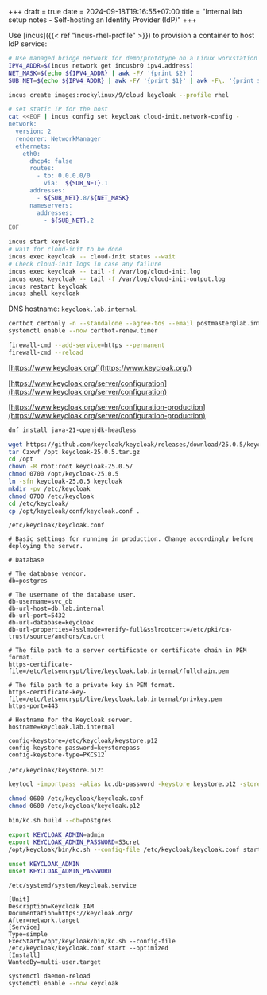 +++ 
draft = true
date = 2024-09-18T19:16:55+07:00
title = "Internal lab setup notes - Self-hosting an Identity Provider (IdP)"
+++

Use [incus]({{< ref "incus-rhel-profile" >}}) to provision a container to host IdP service:
```sh
# Use managed bridge network for demo/prototype on a Linux workstation
IPV4_ADDR=$(incus network get incusbr0 ipv4.address)
NET_MASK=$(echo ${IPV4_ADDR} | awk -F/ '{print $2}')
SUB_NET=$(echo ${IPV4_ADDR} | awk -F/ '{print $1}' | awk -F\. '{print $1"."$2"."$3}')

incus create images:rockylinux/9/cloud keycloak --profile rhel

# set static IP for the host
cat <<EOF | incus config set keycloak cloud-init.network-config -
network:
  version: 2
  renderer: NetworkManager
  ethernets:
    eth0:
      dhcp4: false
      routes:
        - to: 0.0.0.0/0
          via:  ${SUB_NET}.1
      addresses:
        - ${SUB_NET}.8/${NET_MASK}
      nameservers:
        addresses:
          - ${SUB_NET}.2
EOF

incus start keycloak
# wait for cloud-init to be done
incus exec keycloak -- cloud-init status --wait
# Check cloud-init logs in case any failure
incus exec keycloak -- tail -f /var/log/cloud-init.log
incus exec keycloak -- tail -f /var/log/cloud-init-output.log
incus restart keycloak
incus shell keycloak
```

DNS hostname: `keycloak.lab.internal`.

```sh
certbot certonly -n --standalone --agree-tos --email postmaster@lab.internal -d keycloak.lab.internal --server https://ca.lab.internal/acme/acme/directory
systemctl enable --now certbot-renew.timer
```

```sh
firewall-cmd --add-service=https --permanent
firewall-cmd --reload
```

[https://www.keycloak.org/](https://www.keycloak.org/)

[https://www.keycloak.org/server/configuration](https://www.keycloak.org/server/configuration)

[https://www.keycloak.org/server/configuration-production](https://www.keycloak.org/server/configuration-production)

```sh
dnf install java-21-openjdk-headless
```

```sh
wget https://github.com/keycloak/keycloak/releases/download/25.0.5/keycloak-25.0.5.tar.gz
tar Czxvf /opt keycloak-25.0.5.tar.gz
cd /opt
chown -R root:root keycloak-25.0.5/
chmod 0700 /opt/keycloak-25.0.5
ln -sfn keycloak-25.0.5 keycloak
mkdir -pv /etc/keycloak
chmod 0700 /etc/keycloak
cd /etc/keycloak/
cp /opt/keycloak/conf/keycloak.conf .
```

`/etc/keycloak/keycloak.conf`
```
# Basic settings for running in production. Change accordingly before deploying the server.

# Database

# The database vendor.
db=postgres

# The username of the database user.
db-username=svc_db
db-url-host=db.lab.internal
db-url-port=5432
db-url-database=keycloak
db-url-properties=?sslmode=verify-full&sslrootcert=/etc/pki/ca-trust/source/anchors/ca.crt

# The file path to a server certificate or certificate chain in PEM format.
https-certificate-file=/etc/letsencrypt/live/keycloak.lab.internal/fullchain.pem

# The file path to a private key in PEM format.
https-certificate-key-file=/etc/letsencrypt/live/keycloak.lab.internal/privkey.pem
https-port=443

# Hostname for the Keycloak server.
hostname=keycloak.lab.internal

config-keystore=/etc/keycloak/keystore.p12
config-keystore-password=keystorepass
config-keystore-type=PKCS12
```

`/etc/keycloak/keystore.p12`:
```sh
keytool -importpass -alias kc.db-password -keystore keystore.p12 -storepass keystorepass -storetype PKCS12 -v
```

```sh
chmod 0600 /etc/keycloak/keycloak.conf
chmod 0600 /etc/keycloak/keycloak.p12
```

```sh
bin/kc.sh build --db=postgres
```

```sh
export KEYCLOAK_ADMIN=admin
export KEYCLOAK_ADMIN_PASSWORD=S3cret
/opt/keycloak/bin/kc.sh --config-file /etc/keycloak/keycloak.conf start --optimized
```

```sh
unset KEYCLOAK_ADMIN
unset KEYCLOAK_ADMIN_PASSWORD
```

`/etc/systemd/system/keycloak.service`
```
[Unit]
Description=Keycloak IAM
Documentation=https://keycloak.org/
After=network.target
[Service]
Type=simple
ExecStart=/opt/keycloak/bin/kc.sh --config-file /etc/keycloak/keycloak.conf start --optimized
[Install]
WantedBy=multi-user.target
```

```sh
systemctl daemon-reload
systemctl enable --now keycloak
```
